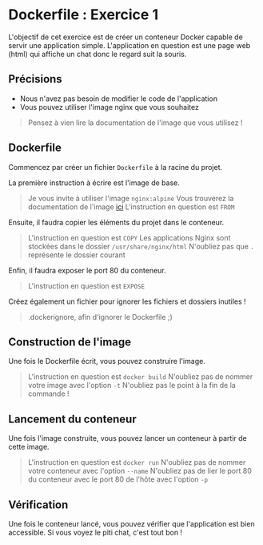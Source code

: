 # Dockerfile : Exercice 1

L'objectif de cet exercice est de créer un conteneur Docker capable de servir une application simple.
L'application en question est une page web (html) qui affiche un chat donc le regard suit la souris.

## Précisions

- Nous n'avez pas besoin de modifier le code de l'application
- Vous pouvez utiliser l'image nginx que vous souhaitez

> Pensez à vien lire la documentation de l'image que vous utilisez !

## Dockerfile

Commencez par créer un fichier `Dockerfile` à la racine du projet.

La première instruction à écrire est l'image de base.

> Je vous invite à utiliser l'image `nginx:alpine`
> Vous trouverez la documentation de l'image [ici](https://hub.docker.com/_/nginx)
> L'instruction en question est `FROM`

Ensuite, il faudra copier les éléments du projet dans le conteneur.

> L'instruction en question est `COPY`
> Les applications Nginx sont stockées dans le dossier `/usr/share/nginx/html`
> N'oubliez pas que `.` représente le dossier courant

Enfin, il faudra exposer le port 80 du conteneur.

> L'instruction en question est `EXPOSE`

Créez également un fichier pour ignorer les fichiers et dossiers inutiles !

> .dockerignore, afin d'ignorer le Dockerfile ;)

## Construction de l'image

Une fois le Dockerfile écrit, vous pouvez construire l'image.

> L'instruction en question est `docker build`
> N'oubliez pas de nommer votre image avec l'option `-t`
> N'oubliez pas le point à la fin de la commande !

## Lancement du conteneur

Une fois l'image construite, vous pouvez lancer un conteneur à partir de cette image.

> L'instruction en question est `docker run`
> N'oubliez pas de nommer votre conteneur avec l'option `--name`
> N'oubliez pas de lier le port 80 du conteneur avec le port 80 de l'hôte avec l'option `-p`

## Vérification

Une fois le conteneur lancé, vous pouvez vérifier que l'application est bien accessible.
Si vous voyez le piti chat, c'est tout bon !